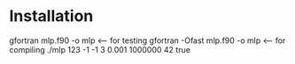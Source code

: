 # Installation
gfortran mlp.f90 -o mlp <-- for testing
gfortran -Ofast mlp.f90 -o mlp <-- for compiling
./mlp 123 -1 -1 3 0.001 1000000 42 true
